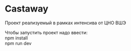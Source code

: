 # Castaway
Проект реализуемый в рамках интенсива от ЦНО ВШЭ

Чтобы запустить проект надо ввести: <br>
npm install <br>
npm run dev
